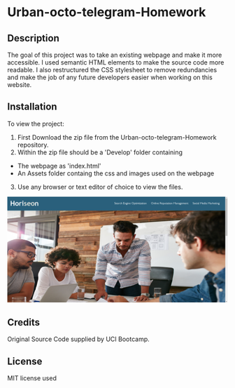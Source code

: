 # Urban-octo-telegram-Homework

## Description

The goal of this project was to take an existing webpage and make it more accessible.  I used semantic HTML elements to make the 
source code more readable.  I also restructured the CSS stylesheet to remove redundancies and make the job of any future developers easier when working on this website. 

## Installation

To view the project:
1.  First Download the zip file from the Urban-octo-telegram-Homework repository.
2.  Within the zip file should be a 'Develop' folder containing
  -  The webpage as 'index.html' 
  -  An Assets folder containg the css and images used on the webpage
3.  Use any browser or text editor of choice to view the files.

![Screenshot of finished Web Page](./Develop/assets/images/Screenshot.png)

## Credits

Original Source Code supplied by UCI Bootcamp.

## License

MIT license used